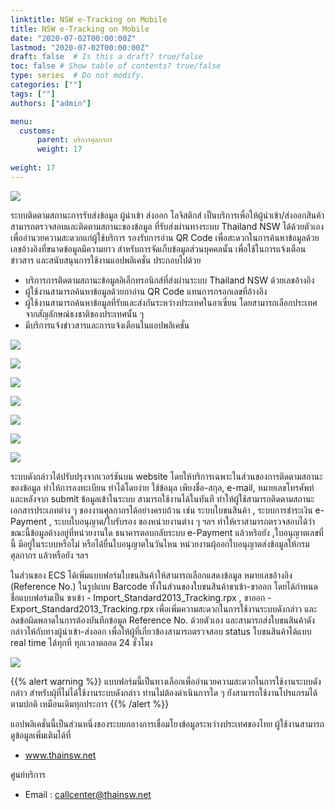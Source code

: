 ```yaml
---
linktitle: NSW e-Tracking on Mobile
title: NSW e-Tracking on Mobile
date: "2020-07-02T00:00:00Z"
lastmod: "2020-07-02T00:00:00Z"
draft: false  # Is this a draft? true/false
toc: false # Show table of contents? true/false
type: series  # Do not modify.
categories: [""]
tags: [""]
authors: ["admin"]

menu:
  customs:
      parent: บริการศุลกากร
      weight: 17
      
weight: 17
---
```


![](./img/overview.jpg)

ระบบติดตามสถานะการรับส่งข้อมูล ผู้นำเข้า ส่งออก โลจิสติกส์ เป็นบริการเพื่อให้ผู้นำเข้า/ส่งออกสินค้า สามารถตรวจสอบและติดตามสถานะของข้อมูล ที่รับส่งผ่านทางระบบ Thailand NSW ได้ด้วยตัวเอง เพื่ออำนวยความสะดวกแก่ผู้ใช้บริการ รองรับการอ่าน QR Code เพื่อสะดวกในการค้นหาข้อมูลด้วยเลขอ้างอิงที่ขนาดข้อมูลมีความยาว สำหรับการจัดเก็บข้อมูลส่วนบุคคลนั้น เพื่อใช้ในการแจ้งเตือนข่าวสาร และสนับสนุนการใช้งานแอปพลิเคชั่น ประกอบไปด้วย

- บริการการติดตามสถานะข้อมูลอิเล็กทรอนิกส์ที่ส่งผ่านระบบ Thailand NSW ด้วยเลขอ้างอิง
- ผู้ใช้งานสามารถค้นหาข้อมูลด้วยกาอ่าน QR Code แทนการกรอกเลขที่อ้างอิง
- ผู้ใช้งานสามารถค้นหาข้อมูลที่รับและส่งกันระหว่างประเทศในอาเซี่ยน โดยสามารถเลือกประเทศจากสัญลักษณ์ธงชาติของประเทศนั้น ๆ
- มีบริการแจ้งข่าวสารและการแจ้งเตือนในแอปพลิเคชั่น


![](./img/screen-0.jpg)

![](./img/screen-1.jpg)

![](./img/screen-2.jpg)

![](./img/screen-3.jpg)

![](./img/screen-4.jpg)

![](./img/screen-5.jpg)

![](./img/screen-6.jpg)


ระบบดังกล่าวได้ปรับปรุงจากเวอร์ชันบน website โดยให้บริการเฉพาะในส่วนของการติดตามสถานะของข้อมูล ทำให้การลงทะเบียน ทำได้โดยง่าย ใช้ข้อมุล เพียงชื่อ-สกุล, e-mail, หมายเลขโทรศัพท์ และหลังจาก submit ข้อมูลเข้าในระบบ สามารถใช้งานได้ในทันที ทำให้ผู้ใช้สามารถติดตามสถานะเอกสารประเภทต่าง ๆ ของงานศุลกากรได้อย่างครบถ้วน เช่น ระบบใบขนสินค้า , ระบบการชำระเงิน e-Payment , ระบบใบอนุญาต/ใบรับรอง ของหน่วยงานต่าง ๆ ฯลฯ ทำให้เราสามารถตรวจสอบได้ว่า ขณะนี้ข้อมูลค้างอยู่ที่หน่วยงานใด ธนาคารตอบกลับระบบ e-Payment แล้วหริอยัง ,ใบอนุญาตเลขที่นี้ มีอยู่ในระบบหรือไม่ หรือได้ยื่นใบอนุญาตในวันไหน หน่วยงานผุ้ออกใบอนุญาตส่งข้อมูลให้กรมศุลกากร แล้วหรือยัง ฯลฯ

ในส่วนของ ECS ได้เพิ่มแบบฟอร์มใบขนสินค้าให้สามารถเลือกแสดงข้อมูล หมายเลขอ้างอิง (Reference No.) ในรูปแบบ Barcode ทั้งในส่วนของใบขนสินค้าขาเข้า-ขาออก โดยได้กำหนดชื่อแบบฟอร์มเป็น ขาเข้า - Import_Standard2013_Tracking.rpx , ขาออก - Export_Standard2013_Tracking.rpx เพื่อเพิ่มความสะดวกในการใช้งานระบบดังกล่าว และลดข้อผิดพลาดในการต้องบันทึกข้อมูล Reference No. ด้วยตัวเอง และสามารถส่งใบขนสินค้าดังกล่าวให้กับทางผู้นำเข้า-ส่งออก เพื่อให้ผู้ที่เกี่ยวข้องสามารถตรวจสอบ status ใบขนสินค้าได้แบบ real time ได้ทุกที่ ทุกเวลาตลอด 24 ชั่วโมง



![](./img/print-tracking.jpg)

{{% alert warning %}}
แบบฟอร์มนี้เป็นทางเลือกเพื่ออำนวยความสะดวกในการใช้งานระบบดังกล่าว สำหรับผุ้ที่ไม่ได้ใช้งานระบบดังกล่าว ท่านไม่ต้องดำเนินการใด ๆ ยังสามารถใช้งานโปรแกรมได้ตามปกติ เหมือนเดิมทุกประการ
{{% /alert %}}



แอปพลิเคชั่นนี้เป็นส่วนหนึ่งของระบบกลางการเชื่อมโยงข้อมูลระหว่างประเทศของไทย ผู้ใช้งานสามารถดูข้อมูลเพิ่มเติมได้ที่

- www.thainsw.net

ศูนย์บริการ

- Email : callcenter@thainsw.net